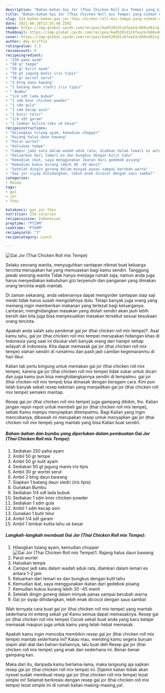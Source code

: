 ```yaml
---
description: "Bahan-bahan Gai Jor (Thai Chicken Roll mix Tempe) yang nikmat dan Mudah Dibuat"
title: "Bahan-bahan Gai Jor (Thai Chicken Roll mix Tempe) yang nikmat dan Mudah Dibuat"
slug: 524-bahan-bahan-gai-jor-thai-chicken-roll-mix-tempe-yang-nikmat-dan-mudah-dibuat
date: 2021-06-28T13:55:40.250Z
image: https://img-global.cpcdn.com/recipes/bad5201d1cbfea24/680x482cq70/gai-jor-thai-chicken-roll-mix-tempe-foto-resep-utama.jpg
thumbnail: https://img-global.cpcdn.com/recipes/bad5201d1cbfea24/680x482cq70/gai-jor-thai-chicken-roll-mix-tempe-foto-resep-utama.jpg
cover: https://img-global.cpcdn.com/recipes/bad5201d1cbfea24/680x482cq70/gai-jor-thai-chicken-roll-mix-tempe-foto-resep-utama.jpg
author: Amy Griffin
ratingvalue: 3.3
reviewcount: 9
recipeingredient:
- "250 paha ayam"
- "50 gr tempe"
- "50 gr kulit ayam"
- "50 gt jagung manis iris tipis"
- "30 gr wortel serut"
- "2 btng daun bawang"
- "1 batang daun sledri iris tipis"
- " Bumbu"
- "1/4 sdt lada bubuk"
- "1 sdm knor chicken powder"
- "1 sdm gula"
- "1 sdm kecap asin"
- "1 butir telur"
- "1/4 sdt garam"
- "1 lembar kulita tahu uk besar"
recipeinstructions:
- "Hilangkan tulang ayam, kemudian chopper"
- "Rajang halus daun bawang"
- "Parut wortel"
- "Haluskan tempe"
- "Campur jadi satu dalam wadah aduk rata, diamkan dalam lemari es antara 1-2 jam"
- "Keluarkan dari lemari es dan bungkus dengan kulit tahu"
- "Kemudian ikat, saya menggunakan ikatan dari gedebok pisang"
- "Kemudian kukus kurang lebih 30 -45 menit"
- "Setelah dingin goreng dalam minyak panas sampai berubah warna"
- "Gai jor siyap dihidangkan, lebih enak dicocol dengan saus sambal"
categories:
- Resep
tags:
- gai
- jor
- thai

katakunci: gai jor thai 
nutrition: 254 calories
recipecuisine: Indonesian
preptime: "PT29M"
cooktime: "PT60M"
recipeyield: "3"
recipecategory: Lunch

---
```



![Gai Jor (Thai Chicken Roll mix Tempe)](https://img-global.cpcdn.com/recipes/bad5201d1cbfea24/680x482cq70/gai-jor-thai-chicken-roll-mix-tempe-foto-resep-utama.jpg)

Selaku seorang wanita, menyuguhkan santapan nikmat buat keluarga tercinta merupakan hal yang memuaskan bagi kamu sendiri. Tanggung jawab seorang  wanita Tidak hanya menjaga rumah saja, namun anda juga harus menyediakan kebutuhan gizi terpenuhi dan panganan yang dimakan orang tercinta wajib mantab.

Di zaman  sekarang, anda sebenarnya dapat mengorder santapan siap saji meski tidak harus susah mengolahnya dulu. Tetapi banyak juga orang yang memang ingin memberikan makanan yang terlezat bagi keluarganya. Lantaran, menghidangkan masakan yang diolah sendiri akan jauh lebih bersih dan kita juga bisa menyesuaikan masakan tersebut sesuai kesukaan orang tercinta. 



Apakah anda salah satu penikmat gai jor (thai chicken roll mix tempe)?. Asal kamu tahu, gai jor (thai chicken roll mix tempe) merupakan hidangan khas di Indonesia yang saat ini disukai oleh banyak orang dari hampir setiap wilayah di Indonesia. Kita dapat memasak gai jor (thai chicken roll mix tempe) olahan sendiri di rumahmu dan pasti jadi camilan kegemaranmu di hari libur.

Kalian tak perlu bingung untuk memakan gai jor (thai chicken roll mix tempe), karena gai jor (thai chicken roll mix tempe) tidak sukar untuk dicari dan juga kamu pun bisa menghidangkannya sendiri di tempatmu. gai jor (thai chicken roll mix tempe) bisa dimasak dengan beragam cara. Kini pun telah banyak sekali resep kekinian yang menjadikan gai jor (thai chicken roll mix tempe) semakin mantap.

Resep gai jor (thai chicken roll mix tempe) juga gampang dibikin, lho. Kalian jangan repot-repot untuk membeli gai jor (thai chicken roll mix tempe), sebab Kamu mampu menyiapkan ditempatmu. Bagi Kalian yang ingin mencobanya, dibawah ini merupakan resep untuk menyajikan gai jor (thai chicken roll mix tempe) yang mantab yang bisa Kalian buat sendiri.

<!--inarticleads1-->

##### Bahan-bahan dan bumbu yang diperlukan dalam pembuatan Gai Jor (Thai Chicken Roll mix Tempe):

1. Sediakan 250 paha ayam
1. Ambil 50 gr tempe
1. Ambil 50 gr kulit ayam
1. Sediakan 50 gt jagung manis iris tipis
1. Ambil 30 gr wortel serut
1. Ambil 2 btng daun bawang
1. Siapkan 1 batang daun sledri (iris tipis)
1. Gunakan  Bumbu
1. Sediakan 1/4 sdt lada bubuk
1. Sediakan 1 sdm knor chicken powder
1. Sediakan 1 sdm gula
1. Ambil 1 sdm kecap asin
1. Gunakan 1 butir telur
1. Ambil 1/4 sdt garam
1. Ambil 1 lembar kulita tahu uk besar




<!--inarticleads2-->

##### Langkah-langkah membuat Gai Jor (Thai Chicken Roll mix Tempe):

1. Hilangkan tulang ayam, kemudian chopper
<img src="https://img-global.cpcdn.com/steps/5f5b291ea801f4c9/160x128cq70/gai-jor-thai-chicken-roll-mix-tempe-langkah-memasak-1-foto.jpg" alt="Gai Jor (Thai Chicken Roll mix Tempe)">1. Rajang halus daun bawang
1. Parut wortel
1. Haluskan tempe
1. Campur jadi satu dalam wadah aduk rata, diamkan dalam lemari es antara 1-2 jam
1. Keluarkan dari lemari es dan bungkus dengan kulit tahu
1. Kemudian ikat, saya menggunakan ikatan dari gedebok pisang
1. Kemudian kukus kurang lebih 30 -45 menit
1. Setelah dingin goreng dalam minyak panas sampai berubah warna
1. Gai jor siyap dihidangkan, lebih enak dicocol dengan saus sambal




Wah ternyata cara buat gai jor (thai chicken roll mix tempe) yang mantab sederhana ini enteng sekali ya! Kamu semua dapat memasaknya. Resep gai jor (thai chicken roll mix tempe) Cocok sekali buat anda yang baru belajar memasak maupun juga untuk kamu yang telah hebat memasak.

Apakah kamu ingin mencoba membikin resep gai jor (thai chicken roll mix tempe) mantab sederhana ini? Kalau mau, mending kamu segera buruan siapin alat-alat dan bahan-bahannya, lalu buat deh Resep gai jor (thai chicken roll mix tempe) yang enak dan sederhana ini. Benar-benar gampang kan. 

Maka dari itu, daripada kamu berlama-lama, maka langsung aja sajikan resep gai jor (thai chicken roll mix tempe) ini. Dijamin kalian tiidak akan nyesel sudah membuat resep gai jor (thai chicken roll mix tempe) lezat simple ini! Selamat berkreasi dengan resep gai jor (thai chicken roll mix tempe) lezat simple ini di rumah kalian masing-masing,ya!.

